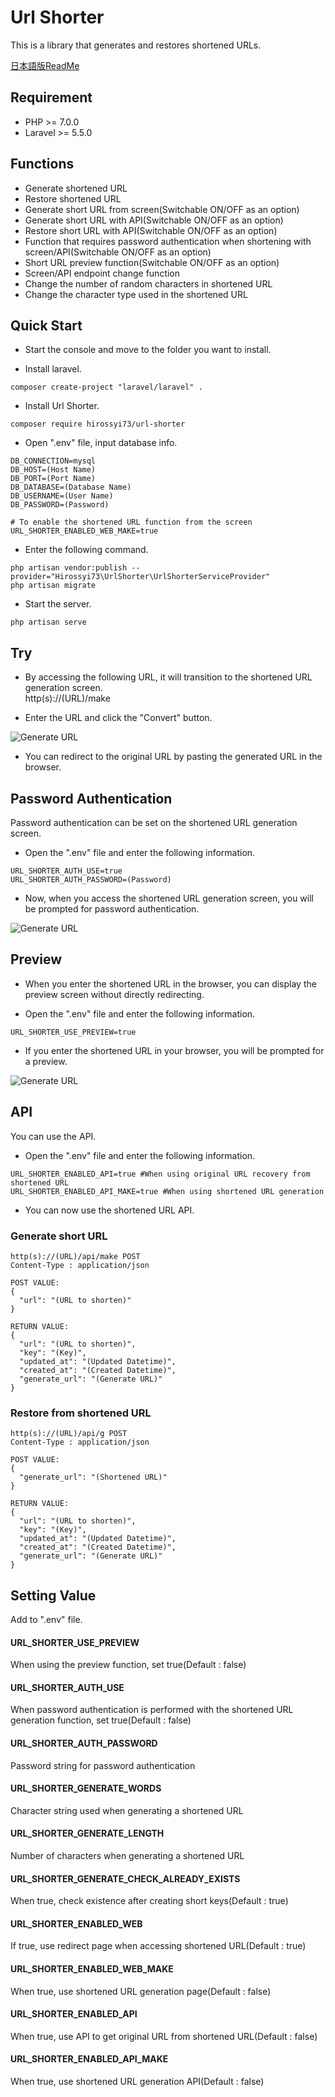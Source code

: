 # Url Shorter
This is a library that generates and restores shortened URLs.

[日本語版ReadMe](docs/Readme_ja.md)

## Requirement
- PHP >= 7.0.0
- Laravel >= 5.5.0

## Functions
- Generate shortened URL
- Restore shortened URL
- Generate short URL from screen(Switchable ON/OFF as an option)
- Generate short URL with API(Switchable ON/OFF as an option)
- Restore short URL with API(Switchable ON/OFF as an option)
- Function that requires password authentication when shortening with screen/API(Switchable ON/OFF as an option)
- Short URL preview function(Switchable ON/OFF as an option)
- Screen/API endpoint change function
- Change the number of random characters in shortened URL
- Change the character type used in the shortened URL


## Quick Start

- Start the console and move to the folder you want to install.

- Install laravel.

```
composer create-project "laravel/laravel" .
```

- Install Url Shorter.

```
composer require hirossyi73/url-shorter
```

- Open ".env" file, input database info.

```
DB_CONNECTION=mysql
DB_HOST=(Host Name)
DB_PORT=(Port Name)
DB_DATABASE=(Database Name)
DB_USERNAME=(User Name)
DB_PASSWORD=(Password)

# To enable the shortened URL function from the screen
URL_SHORTER_ENABLED_WEB_MAKE=true
```

- Enter the following command.

```
php artisan vendor:publish --provider="Hirossyi73\UrlShorter\UrlShorterServiceProvider"
php artisan migrate
```

- Start the server.

```
php artisan serve
```

## Try

- By accessing the following URL, it will transition to the shortened URL generation screen.  
http(s)://(URL)/make

- Enter the URL and click the "Convert" button.

![Generate URL](docs/img/screen1.gif)

- You can redirect to the original URL by pasting the generated URL in the browser.

## Password Authentication
Password authentication can be set on the shortened URL generation screen.

- Open the ".env" file and enter the following information.

```
URL_SHORTER_AUTH_USE=true
URL_SHORTER_AUTH_PASSWORD=(Password)
```

- Now, when you access the shortened URL generation screen, you will be prompted for password authentication.

![Generate URL](docs/img/screen3.gif)

## Preview
- When you enter the shortened URL in the browser, you can display the preview screen without directly redirecting. 

- Open the ".env" file and enter the following information.

```
URL_SHORTER_USE_PREVIEW=true
```

- If you enter the shortened URL in your browser, you will be prompted for a preview.

![Generate URL](docs/img/screen2.gif)

## API
You can use the API.

- Open the ".env" file and enter the following information.

```
URL_SHORTER_ENABLED_API=true #When using original URL recovery from shortened URL
URL_SHORTER_ENABLED_API_MAKE=true #When using shortened URL generation
```

- You can now use the shortened URL API.


### Generate short URL

```
http(s)://(URL)/api/make POST
Content-Type : application/json

POST VALUE:
{
  "url": "(URL to shorten)"
}

RETURN VALUE:
{
  "url": "(URL to shorten)",
  "key": "(Key)",
  "updated_at": "(Updated Datetime)",
  "created_at": "(Created Datetime)",
  "generate_url": "(Generate URL)"
}
```

### Restore from shortened URL

```
http(s)://(URL)/api/g POST
Content-Type : application/json

POST VALUE:
{
  "generate_url": "(Shortened URL)"
}

RETURN VALUE:
{
  "url": "(URL to shorten)",
  "key": "(Key)",
  "updated_at": "(Updated Datetime)",
  "created_at": "(Created Datetime)",
  "generate_url": "(Generate URL)"
}
```


## Setting Value
Add to ".env" file.

#### URL_SHORTER_USE_PREVIEW
When using the preview function, set true(Default : false)

#### URL_SHORTER_AUTH_USE
When password authentication is performed with the shortened URL generation function, set true(Default : false)

#### URL_SHORTER_AUTH_PASSWORD
Password string for password authentication

#### URL_SHORTER_GENERATE_WORDS
Character string used when generating a shortened URL

#### URL_SHORTER_GENERATE_LENGTH
Number of characters when generating a shortened URL

#### URL_SHORTER_GENERATE_CHECK_ALREADY_EXISTS
When true, check existence after creating short keys(Default : true)

#### URL_SHORTER_ENABLED_WEB
If true, use redirect page when accessing shortened URL(Default : true)

#### URL_SHORTER_ENABLED_WEB_MAKE
When true, use shortened URL generation page(Default : false)

#### URL_SHORTER_ENABLED_API
When true, use API to get original URL from shortened URL(Default : false)

#### URL_SHORTER_ENABLED_API_MAKE
When true, use shortened URL generation API(Default : false)


